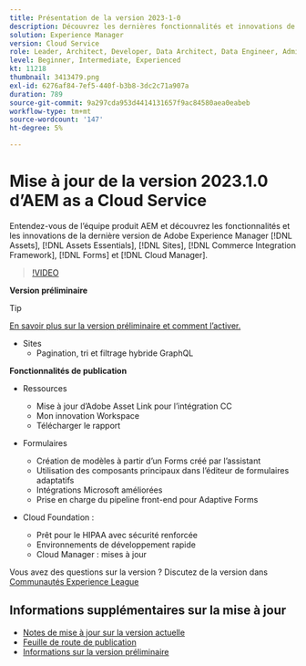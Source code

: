 ```yaml
---
title: Présentation de la version 2023-1-0
description: Découvrez les dernières fonctionnalités et innovations de la version 2023-1-0 pour Adobe Experience Manager [!DNL Assets Essentials], [!DNL Sites], [!DNL Screens], [!DNL Forms] et [!DNL Cloud Foundation]
solution: Experience Manager
version: Cloud Service
role: Leader, Architect, Developer, Data Architect, Data Engineer, Admin, User
level: Beginner, Intermediate, Experienced
kt: 11218
thumbnail: 3413479.png
exl-id: 6276af84-7ef5-440f-b3b8-3dc2c71a907a
duration: 789
source-git-commit: 9a297cda953d4414131657f9ac84580aea0eabeb
workflow-type: tm+mt
source-wordcount: '147'
ht-degree: 5%

---
```


# Mise à jour de la version 2023.1.0 d’AEM as a Cloud Service

Entendez-vous de l’équipe produit AEM et découvrez les fonctionnalités et les innovations de la dernière version de Adobe Experience Manager [!DNL Assets], [!DNL Assets Essentials], [!DNL Sites], [!DNL Commerce Integration Framework], [!DNL Forms] et [!DNL Cloud Manager].

>[!VIDEO](https://video.tv.adobe.com/v/3413479/?quality=12&learn=on)

**Version préliminaire**

>[!TIP]
>
>[En savoir plus sur la version préliminaire et comment l’activer.](https://experienceleague.adobe.com/docs/experience-manager-cloud-service/content/release-notes/prerelease.html)

* Sites
   * Pagination, tri et filtrage hybride GraphQL

**Fonctionnalités de publication**

* Ressources
   * Mise à jour d’Adobe Asset Link pour l’intégration CC
   * Mon innovation Workspace
   * Télécharger le rapport

* Formulaires
   * Création de modèles à partir d’un Forms créé par l’assistant
   * Utilisation des composants principaux dans l’éditeur de formulaires adaptatifs
   * Intégrations Microsoft améliorées
   * Prise en charge du pipeline front-end pour Adaptive Forms

* Cloud Foundation :
   * Prêt pour le HIPAA avec sécurité renforcée
   * Environnements de développement rapide
   * Cloud Manager : mises à jour

Vous avez des questions sur la version ?  Discutez de la version dans [Communautés Experience League](https://adobe.ly/3RPNYZF)

## Informations supplémentaires sur la mise à jour

* [Notes de mise à jour sur la version actuelle](https://experienceleague.adobe.com/docs/experience-manager-cloud-service/content/release-notes/home.html?lang=fr)
* [Feuille de route de publication](https://experienceleague.adobe.com/docs/experience-manager-release-information/aem-release-updates/update-releases-roadmap.html?lang=fr)
* [Informations sur la version préliminaire](https://experienceleague.adobe.com/docs/experience-manager-cloud-service/content/release-notes/prerelease.html)
